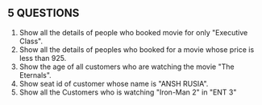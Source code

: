 ## 5 QUESTIONS

1.  Show all the details of people who booked movie for only "Executive Class".
2.  Show all the details of peoples who booked for a movie whose price is less than 925.
3.  Show the age of all customers who are watching the movie "The Eternals".
4.  Show seat id of customer whose name is "ANSH RUSIA".
5.  Show all the Customers who is watching "Iron-Man 2" in "ENT 3"
